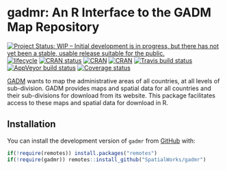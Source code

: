 
<!-- README.md is generated from README.Rmd. Please edit that file -->

# gadmr: An R Interface to the GADM Map Repository

[![Project Status: WIP – Initial development is in progress, but there
has not yet been a stable, usable release suitable for the
public.](https://www.repostatus.org/badges/latest/wip.svg)](https://www.repostatus.org/#wip)
[![lifecycle](https://img.shields.io/badge/lifecycle-maturing-blue.svg)](https://www.tidyverse.org/lifecycle/#maturing)
[![CRAN
status](https://www.r-pkg.org/badges/version/gadmr)](https://cran.r-project.org/package=gadmr)
[![CRAN](https://img.shields.io/cran/l/gadmr.svg)](https://CRAN.R-project.org/package=gadmr)
[![CRAN](http://cranlogs.r-pkg.org/badges/gadmr)](https://CRAN.R-project.org/package=gadmr)
[![Travis build
status](https://travis-ci.org/SpatialWorks/gadmr.svg?branch=master)](https://travis-ci.org/SpatialWorks/gadmr)
[![AppVeyor build
status](https://ci.appveyor.com/api/projects/status/github/SpatialWorks/gadmr?branch=master&svg=true)](https://ci.appveyor.com/project/SpatialWorks/gadmr)
[![Coverage
status](https://codecov.io/gh/SpatialWorks/gadmr/branch/master/graph/badge.svg)](https://codecov.io/github/SpatialWorks/gadmr?branch=master)

[GADM](https://gadm.org) wants to map the administrative areas of all
countries, at all levels of sub-division. GADM provides maps and spatial
data for all countries and their sub-divisions for download from its
website. This package facilitates access to these maps and spatial data
for download in R.

## Installation

You can install the development version of `gadmr` from
[GitHub](https://github.com/SpatialWorks/gadmr.git) with:

``` r
if(!require(remotes)) install.packages("remotes")
if(!require(gadmr)) remotes::install_github("SpatialWorks/gadmr")
```
